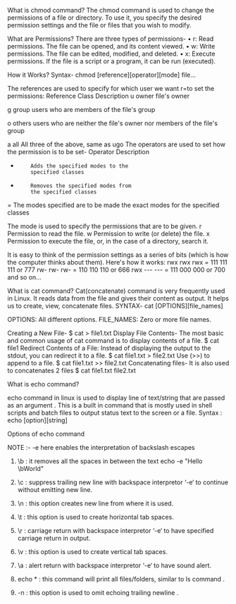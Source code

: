 What is chmod command?
The chmod command is used to change the permissions of a file or directory. To use it, you specify the desired permission settings and the file or files that you wish to modify.

What are Permissions?
There are three types of permissions-
• r: Read permissions. The file can be opened, and its content viewed.
• w: Write permissions. The file can be edited, modified, and deleted.
• x: Execute permissions. If the file is a script or a program, it can be run (executed).

How it Works?
Syntax-
chmod [reference][operator][mode] file...

The references are used to specify for which user we want r=to set the permissions:
Reference Class Description
u owner file's owner

g group users who are members of
the file's group

o others users who are neither the
file's owner nor members of
the file's group

a all All three of the above, same as ugo
The operators are used to set how the permission is to be set-
Operator Description

-         Adds the specified modes to the
          specified classes

*         Removes the specified modes from
          the specified classes

= The modes specified are to be made
the exact modes for the specified
classes

The mode is used to specify the permissions that are to be given.
r Permission to read the file.
w Permission to write (or delete) the file.
x Permission to execute the file, or, in
the case of a directory, search it.

It is easy to think of the permission settings as a series of bits (which is how the computer thinks about them). Here's how it works:
rwx rwx rwx = 111 111 111 or 777
rw- rw- rw- = 110 110 110 or 666
rwx --- --- = 111 000 000 or 700
and so on...

What is cat command?
Cat(concatenate) command is very frequently used in Linux. It reads data from the file and gives their content as output. It helps us to create, view, concatenate files.
SYNTAX-
cat [OPTIONS][file_names]

OPTIONS: All different options.
FILE_NAMES: Zero or more file names.

Creating a New File-
$ cat > file1.txt
Display File Contents-
The most basic and common usage of cat command is to display contents of a file.
					$ cat file1
Redirect Contents of a File:
Instead of displaying the output to the stdout, you can redirect it to a file.
$ cat file1.txt > file2.txt
Use  (>>) to append to a file.
				  $ cat file1.txt >> file2.txt
Concatenating files-
It is also used to concatenates 2 files
\$ cat file1.txt file2.txt

What is echo command?

echo command in linux is used to display line of text/string that are passed as an argument . This is a built in command that is mostly used in shell scripts and batch files to output status text to the screen or a file.
Syntax :
echo [option][string]

Options of echo command

NOTE :- -e here enables the interpretation of backslash escapes

1. \b : it removes all the spaces in between the text
   echo -e "Hello \bWorld"

2. \c : suppress trailing new line with backspace interpretor ‘-e‘ to continue without emitting new line.
3. \n : this option creates new line from where it is used.
4. \t : this option is used to create horizontal tab spaces.
5. \r : carriage return with backspace interpretor ‘-e‘ to have specified carriage return in output.
6. \v : this option is used to create vertical tab spaces.
7. \a : alert return with backspace interpretor ‘-e‘ to have sound alert.
8. echo \* : this command will print all files/folders, similar to ls command .
9. -n : this option is used to omit echoing trailing newline .
